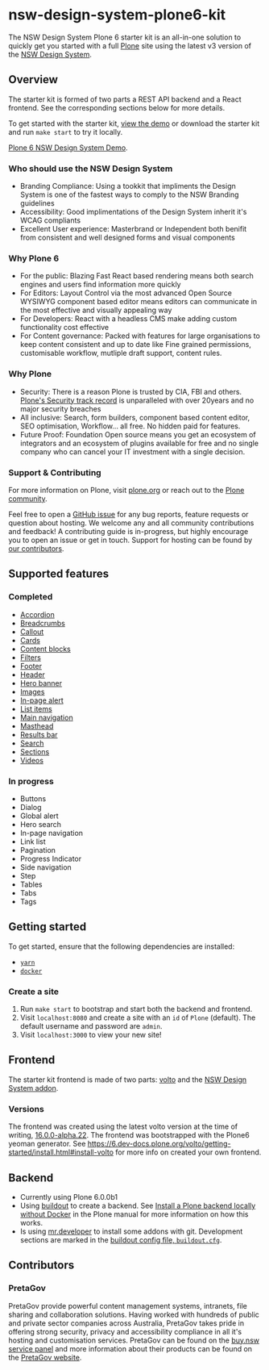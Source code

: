 # nsw-design-system-plone6-kit

The NSW Design System Plone 6 starter kit is an all-in-one solution to quickly get you started with a full [Plone](https://plone.org/) site using the latest v3 version of the [NSW Design System](https://github.com/digitalnsw/nsw-design-system).

## Overview

The starter kit is formed of two parts a REST API backend and a React frontend. See the corresponding sections below for more details.

To get started with the starter kit, [view the demo](https://digitalnsw.pretagov.com.au/) or download the starter kit and run `make start` to try it locally.

[Plone 6 NSW Design System Demo](https://digitalnsw.pretagov.com.au/).


### Who should use the NSW Design System

- Branding Compliance: Using a tookkit that impliments the Design System is one of the fastest ways to comply to the NSW Branding guidelines
- Accessibility: Good implimentations of the Design System inherit it's WCAG compliants
- Excellent User experience: Masterbrand or Independent both benifit from consistent and well designed forms and visual components

### Why Plone 6
- For the public: Blazing Fast React based rendering means both search engines and users find information more quickly
- For Editors: Layout Control via the most advanced Open Source WYSIWYG component based editor means editors can communicate in the most effective and visually appealing way
- For Developers: React with a headless CMS make adding custom functionality cost effective
- For Content governance: Packed with features for large organisations to keep content consistent and up to date like Fine grained permissions, customisable workflow, mutliple draft support, content rules.

### Why Plone
- Security: There is a reason Plone is trusted by CIA, FBI and others. [Plone's Security track record](https://plone.org/security) is unparalleled with over 20years and no major security breaches
- All inclusive: Search, form builders, component based content editor, SEO optimisation, Workflow... all free. No hidden paid for features.
- Future Proof: Foundation Open source means you get an ecosystem of integrators and an ecosystem of plugins available for free and no single company who can cancel your IT investment with a single decision.


### Support & Contributing

For more information on Plone, visit [plone.org](https://plone.org/) or reach out to the [Plone community](https://plone.org/community).

Feel free to open a [GitHub issue](https://github.com/pretagov/nsw-design-system-plone6-kit/issues) for any bug reports, feature requests or question about hosting. We welcome any and all community contributions and feedback! A contributing guide is in-progress, but highly encourage you to open an issue or get in touch. Support for hosting can be found by [our contributors](#contributors).

## Supported features

### Completed

- [Accordion](https://digitalnsw.pretagov.com.au/demo-pages/accordion)
- [Breadcrumbs](https://digitalnsw.pretagov.com.au/demo-pages)
- [Callout](https://digitalnsw.pretagov.com.au/demo-pages/callout)
- [Cards](https://digitalnsw.pretagov.com.au/demo-pages/cards)
- [Content blocks](https://digitalnsw.pretagov.com.au/demo-pages/content-blocks)
- [Filters](https://digitalnsw.pretagov.com.au/demo-pages/)
- [Footer](https://digitalnsw.pretagov.com.au/demo-pages/)
- [Header](https://digitalnsw.pretagov.com.au/demo-pages/)
- [Hero banner](https://digitalnsw.pretagov.com.au/demo-pages/hero-banner)
- [Images](https://digitalnsw.pretagov.com.au/demo-pages/images)
- [In-page alert](https://digitalnsw.pretagov.com.au/demo-pages/notifications)
- [List items](https://digitalnsw.pretagov.com.au/demo-pages/list-items)
- [Main navigation](https://digitalnsw.pretagov.com.au/demo-pages)
- [Masthead](https://digitalnsw.pretagov.com.au/demo-pages)
- [Results bar](https://digitalnsw.pretagov.com.au/demo-pages/)
- [Search](https://digitalnsw.pretagov.com.au/demo-pages/search)
- [Sections](https://digitalnsw.pretagov.com.au/demo-pages/sections)
- [Videos](https://digitalnsw.pretagov.com.au/demo-pages/videos)

### In progress

- Buttons
- Dialog
- Global alert
- Hero search
- In-page navigation
- Link list
- Pagination
- Progress Indicator
- Side navigation
- Step
- Tables
- Tabs
- Tags

## Getting started

To get started, ensure that the following dependencies are installed:

- [`yarn`](https://yarnpkg.com/getting-started/install)
- [`docker`](https://www.docker.com/)

### Create a site

1. Run `make start` to bootstrap and start both the backend and frontend.
2. Visit `localhost:8080` and create a site with an `id` of `Plone` (default). The default username and password are `admin`.
3. Visit `localhost:3000` to view your new site!

## Frontend

The starter kit frontend is made of two parts: [volto](https://plone.org/what-is-plone/volto) and the [NSW Design System addon](https://github.com/pretagov/nsw-design-system-plone6).

### Versions

The frontend was created using the latest volto version at the time of writing, [16.0.0-alpha.22](https://github.com/plone/volto/releases/tag/16.0.0-alpha.22). The frontend was bootstrapped with the Plone6 yeoman generator. See <https://6.dev-docs.plone.org/volto/getting-started/install.html#install-volto> for more info on created your own frontend.

## Backend

- Currently using Plone 6.0.0b1
- Using [buildout](https://www.buildout.org/en/latest/) to create a backend. See [Install a Plone backend locally without Docker](https://6.dev-docs.plone.org/volto/configuration/backend.html?highlight=buildout#install-a-plone-backend-locally-without-docker) in the Plone manual for more information on how this works.
- Is using [mr.developer](https://pypi.org/project/mr.developer/) to install some addons with git. Development sections are marked in the [buildout config file, `buildout.cfg`](backend/bin/Activate.ps1backend/buildout.cfg).

## Contributors

### PretaGov

PretaGov provide powerful content management systems, intranets, file sharing and collaboration solutions. Having worked with hundreds of public and private sector companies across Australia, PretaGov takes pride in offering strong security, privacy and accessibility compliance in all it's hosting and customisation services. PretaGov can be found on the [buy.nsw service panel](https://suppliers.buy.nsw.gov.au/supplier/profile/637) and more information about their products can be found on the [PretaGov website](https://www.pretagov.com.au/products).
